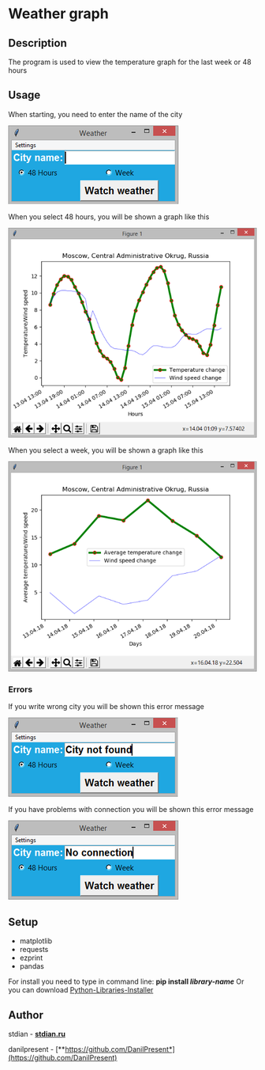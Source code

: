 
# Weather graph

## Description

The program is used to view the temperature graph for the last week or 48 hours

## Usage

When starting, you need to enter the name of the city

![Start window](https://github.com/DanilPresent/Temperature_Graph/blob/master/screenshots/1.png)

When you select 48 hours, you will be shown a graph like this

![48 hours graph](https://github.com/DanilPresent/Temperature_Graph/blob/master/screenshots/3.png)

When you select a week, you will be shown a graph like this

![Week graph](https://github.com/DanilPresent/Temperature_Graph/blob/master/screenshots/4.png)

### Errors

If you write wrong city you will be shown this error message

![Error message](https://github.com/DanilPresent/Temperature_Graph/blob/master/screenshots/2.png)

If you have problems with connection you will be shown this error message

![Error message](https://github.com/DanilPresent/Temperature_Graph/blob/master/screenshots/0.png)


## Setup

* matplotlib
* requests
* ezprint
* pandas

For install you need to type in command line: **pip install *library-name***
Or you can download [Python-Libraries-Installer](https://github.com/stdian/python-libraries-setup)


## Author 

stdian - [**stdian.ru**](http://stdian.ru)

danilpresent - [**https://github.com/DanilPresent*](https://github.com/DanilPresent)